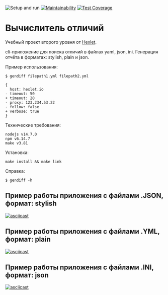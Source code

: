 ![Setup and run](https://github.com/mellyssy/frontend-project-lvl2/workflows/Setup%20and%20run/badge.svg) [![Maintainability](https://api.codeclimate.com/v1/badges/b155d4bcab7d10b424fd/maintainability)](https://codeclimate.com/github/mellyssy/frontend-project-lvl2/maintainability) [![Test Coverage](https://api.codeclimate.com/v1/badges/b155d4bcab7d10b424fd/test_coverage)](https://codeclimate.com/github/mellyssy/frontend-project-lvl2/test_coverage)

# Вычислитель отличий

Учебный проект второго уровня от [Hexlet](https://ru.hexlet.io/professions/frontend/projects/46).

cli-приложение для поиска отличий в файлах yaml, json, ini. Генерация отчёта в форматах: stylish, plain и json.

Пример использования:

```
$ gendiff filepath1.yml filepath2.yml

{
  host: hexlet.io
- timeout: 50
+ timeout: 20
- proxy: 123.234.53.22
- follow: false
+ verbose: true
}
```

Технические требования:

```
nodejs v14.7.0
npm v6.14.7
make v3.81
```

Установка:

```
make install && make link
```

Справка:

```
$ gendiff -h
```

## Пример работы приложения с файлами .JSON, формат: stylish
[![asciicast](https://asciinema.org/a/lQmIkwOyCicpm15f6HEsVvmL8.svg)](https://asciinema.org/a/lQmIkwOyCicpm15f6HEsVvmL8)

## Пример работы приложения с файлами .YML, формат: plain
[![asciicast](https://asciinema.org/a/ggT4mkMIiI5IcDpr29ka4Czyo.svg)](https://asciinema.org/a/ggT4mkMIiI5IcDpr29ka4Czyo)

## Пример работы приложения с файлами .INI, формат: json
[![asciicast](https://asciinema.org/a/QME4gEXeLulL5iTRw9LHmjLm9.svg)](https://asciinema.org/a/QME4gEXeLulL5iTRw9LHmjLm9)
